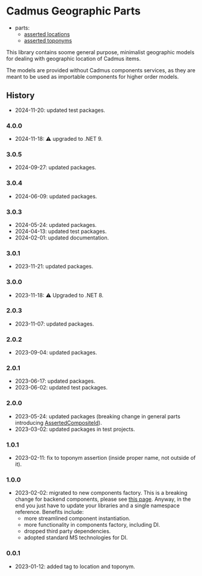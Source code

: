 # Cadmus Geographic Parts

- parts:
  - [asserted locations](docs/asserted-locations.md)
  - [asserted toponyms](docs/asserted-toponyms.md)

This library contains soome general purpose, minimalist geographic models for dealing with geographic location of Cadmus items.

The models are provided without Cadmus components services, as they are meant to be used as importable components for higher order models.

## History

- 2024-11-20: updated test packages.

### 4.0.0

- 2024-11-18: ⚠️ upgraded to .NET 9.

### 3.0.5

- 2024-09-27: updated packages.

### 3.0.4

- 2024-06-09: updated packages.

### 3.0.3

- 2024-05-24: updated packages.
- 2024-04-13: updated test packages.
- 2024-02-01: updated documentation.

### 3.0.1

- 2023-11-21: updated packages.

### 3.0.0

- 2023-11-18: ⚠️ Upgraded to .NET 8.

### 2.0.3

- 2023-11-07: updated packages.

### 2.0.2

- 2023-09-04: updated packages.

### 2.0.1

- 2023-06-17: updated packages.
- 2023-06-02: updated test packages.

### 2.0.0

- 2023-05-24: updated packages (breaking change in general parts introducing [AssertedCompositeId](https://github.com/vedph/cadmus-bricks-shell/blob/master/projects/myrmidon/cadmus-refs-asserted-ids/README.md#asserted-composite-id)).
- 2023-03-02: updated packages in test projects.

### 1.0.1

- 2023-02-11: fix to toponym assertion (inside proper name, not outside of it).

### 1.0.0

- 2023-02-02: migrated to new components factory. This is a breaking change for backend components, please see [this page](https://myrmex.github.io/overview/cadmus/dev/history/#2023-02-01---backend-infrastructure-upgrade). Anyway, in the end you just have to update your libraries and a single namespace reference. Benefits include:
  - more streamlined component instantiation.
  - more functionality in components factory, including DI.
  - dropped third party dependencies.
  - adopted standard MS technologies for DI.

### 0.0.1

- 2023-01-12: added tag to location and toponym.
